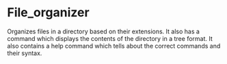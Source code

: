 # File_organizer
Organizes files in a directory based on their extensions. It also has a command which displays the contents of the directory in a tree format. It also contains a help command which tells about the correct commands and  their syntax.
